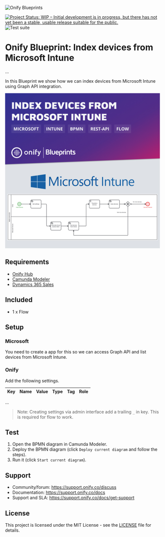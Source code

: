 ![Onify Blueprints](https://files.readme.io/8ba3f14-onify-blueprints-logo.png)

[![Project Status: WIP – Initial development is in progress, but there has not yet been a stable, usable release suitable for the public.](https://www.repostatus.org/badges/latest/wip.svg)](https://www.repostatus.org/#wip)
![Test suite](https://github.com/onify/blueprint-microsoft-intune-index-devices/workflows/Test%20suite/badge.svg)

# Onify Blueprint: Index devices from Microsoft Intune

...

In this Blueprint we show how we can index devices from Microsoft Intune using Graph API integration.

![Onify Blueprint: Index devices from Microsoft Intune](blueprint.jpg "Blueprint")

## Requirements

* [Onify Hub](https://github.com/onify/install)
* [Camunda Modeler](https://camunda.com/download/modeler/)
* [Dynamics 365 Sales](https://dynamics.microsoft.com/sales/overview/)

## Included

* 1 x Flow

## Setup

### Microsoft

You need to create a app for this so we can access Graph API and list devices from Microsoft Intune.

### Onify

Add the following settings.

|Key|Name|Value|Type|Tag|Role|
|---|----|-----|----|---|----|
...

> Note: Creating settings via admin interface add a trailing `_` in key. This is required for flow to work.

## Test

1. Open the BPMN diagram in Camunda Modeler.
2. Deploy the BPMN diagram (click `Deploy current diagram` and follow the steps).
3. Run it (click `Start current diagram`).

## Support

* Community/forum: https://support.onify.co/discuss
* Documentation: https://support.onify.co/docs
* Support and SLA: https://support.onify.co/docs/get-support

## License

This project is licensed under the MIT License - see the [LICENSE](LICENSE) file for details.